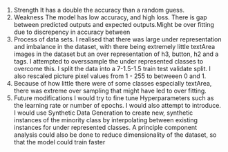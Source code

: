 1. Strength
It has a double the accuracy than a random guess.
2. Weakness
The model has low accuracy, and high loss. There is gap between predicted outputs and expected outputs.Might be over fitting due to discrepency in accuracy between 
3. Process of data sets.
I realised that there was large under representation and imbalance in the dataset, with there being extremely little textArea images in the dataset but an over representation of h3, button, h2 and a tags.
I attempted to overssample the under represented classes to overcome this.  I split the data into a 7-1.5-1.5 train test validate split. I also rescaled picture pixel values from 1 - 255 to betweeen 0 and 1.
4.  Because of how little there were of some classes especially textArea, there was extreme over sampling that might have led to over fitting.
5. Future modifications
I would try to fine tune Hyperparameters such as the learning rate or number of epochs. I would also attempt to introduce.  I would use Synthetic Data Generation to create new, synthetic instances of the minority class by interpolating between existing instances for under represented classes. A principle component analysis could also be done to reduce dimensionality of the dataset, so that the model could train faster